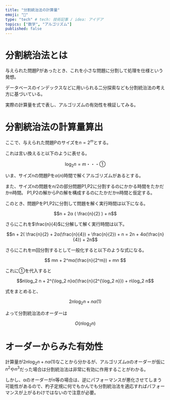 ```yaml
---
title: "分割統治法の計算量"
emoji: "🐷"
type: "tech" # tech: 技術記事 / idea: アイデア
topics: ["数学", "アルゴリズム"]
published: false
---
```


# 分割統治法とは

与えられた問題Pがあったとき、これを小さな問題に分割して処理を仕様という発想。

データベースのインデックスなどに用いられる二分探索なども分割統治法の考え方に基づいている。

実際の計算量を式で表し、アルゴリズムの有効性を検証してみる。

# 分割統治法の計算量算出

ここで、与えられた問題Pのサイズを$n = 2^m$とする。

これは言い換えると以下のように表せる。

$$\log_2 n = m ・・・①$$

いま、サイズnの問題Pを$α(n)$時間で解くアルゴリズムがあるとする。

また、サイズnの問題を$n/2$の部分問題P1,P2に分割するのにかかる時間をたかだかn時間。
P1,P2の解からPの解を構成するのにたかだかn時間と仮定する。

このとき、問題PをP1,P2に分割して問題を解く実行時間は以下になる。

$$n + 2α ( \frac{n}{2} ) + n$$

さらにこれを$\frac{n}{4}$に分解して解く実行時間は以下。

$$n + 2( \frac{n}{2} + 2α(\frac{n}{4}) + \frac{n}{2}) + n = 2n + 4α(\frac{n}{4}) + 2n$$

さらにこれをm回分割するとして一般化すると以下のような式になる。

$$ mn + 2^mα(\frac{n}{2^m}) + mn $$

これに①を代入すると

$$n\log_2 n + 2^{\log_2 n}α(\frac{n}{2^{\log_2 n}}) + n\log_2 n$$

式をまとめると、

$$2n\log_2 n + nα(1)$$

よって分割統治法のオーダーは

$$O(n\log_2 n)$$

# オーダーからみた有効性

計算量が$2n\log_2 n + nα(1)$なことから分かるが、アルゴリズムαのオーダーが仮に$n^2$や$n^3$だった場合は分割統治法は非常に有効に作用することがわかる。

しかし、αのオーダーが$n$等の場合は、逆にパフォーマンスが悪化させてしまう可能性があるので、杓子定規に何でもかんでも分割統治法を適応すればパフォーマンスが上がるわけではないので注意が必要。
